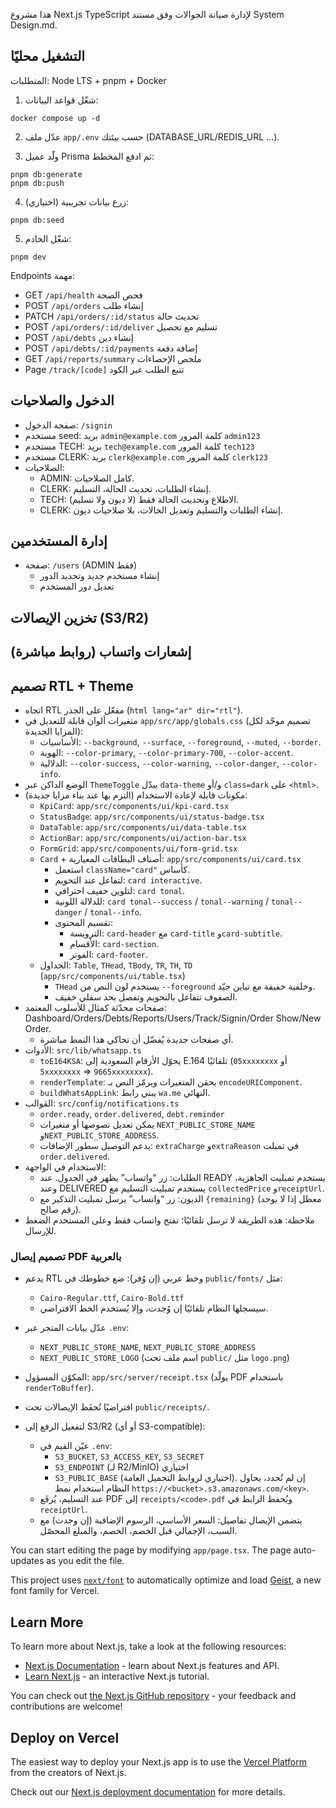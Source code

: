 هذا مشروع Next.js TypeScript لإدارة صيانة الجوالات وفق مستند System Design.md.

## التشغيل محليًا

المتطلبات: Node LTS + pnpm + Docker

1) شغّل قواعد البيانات:

```
docker compose up -d
```

2) عدّل ملف `app/.env` حسب بيئتك (DATABASE_URL/REDIS_URL ...).

3) ولّد عميل Prisma ثم ادفع المخطط:

```
pnpm db:generate
pnpm db:push
```

4) (اختياري) زرع بيانات تجريبية:

```
pnpm db:seed
```

5) شغّل الخادم:

```
pnpm dev
```

Endpoints مهمة:

- GET `/api/health` فحص الصحة
- POST `/api/orders` إنشاء طلب
- PATCH `/api/orders/:id/status` تحديث حالة
- POST `/api/orders/:id/deliver` تسليم مع تحصيل
- POST `/api/debts` إنشاء دين
- POST `/api/debts/:id/payments` إضافة دفعة
- GET `/api/reports/summary` ملخص الإحصاءات
- Page `/track/[code]` تتبع الطلب عبر الكود

## الدخول والصلاحيات

- صفحة الدخول: `/signin`
- مستخدم seed: بريد `admin@example.com` كلمة المرور `admin123`
- مستخدم TECH: بريد `tech@example.com` كلمة المرور `tech123`
- مستخدم CLERK: بريد `clerk@example.com` كلمة المرور `clerk123`
- الصلاحيات:
  - ADMIN: كامل الصلاحيات.
  - CLERK: إنشاء الطلبات، تحديث الحالة، التسليم.
  - TECH: الاطلاع وتحديث الحالة فقط (لا ديون ولا تسليم).
  - CLERK: إنشاء الطلبات والتسليم وتعديل الحالات، بلا صلاحيات ديون.

## إدارة المستخدمين

- صفحة: `/users` (ADMIN فقط)
  - إنشاء مستخدم جديد وتحديد الدور
  - تعديل دور المستخدم

## تخزين الإيصالات (S3/R2)

## إشعارات واتساب (روابط مباشرة)

## تصميم RTL + Theme

- اتجاه RTL مفعّل على الجذر (`html lang="ar" dir="rtl"`).
- متغيرات ألوان قابلة للتعديل في `app/src/app/globals.css` (تصميم موحّد لكل المزايا الجديدة):
  - الأساسيات: `--background`, `--surface`, `--foreground`, `--muted`, `--border`.
  - الهوية: `--color-primary`, `--color-primary-700`, `--color-accent`.
  - الدلالية: `--color-success`, `--color-warning`, `--color-danger`, `--color-info`.
- الوضع الداكن عبر `ThemeToggle` يبدّل `data-theme` و/أو `class=dark` على `<html>`.
- مكونات قابلة لإعادة الاستخدام (التزم بها عند بناء مزايا جديدة):
  - `KpiCard`: `app/src/components/ui/kpi-card.tsx`
  - `StatusBadge`: `app/src/components/ui/status-badge.tsx`
  - `DataTable`: `app/src/components/ui/data-table.tsx`
  - `ActionBar`: `app/src/components/ui/action-bar.tsx`
  - `FormGrid`: `app/src/components/ui/form-grid.tsx`
  - `Card` + أصناف البطاقات المعيارية: `app/src/components/ui/card.tsx`
    - استعمل `className="card"` كأساس.
    - لتفاعل عند التحويم: `card interactive`.
    - لتلوين خفيف احترافي: `card tonal`.
    - للدلالة اللونية: `card tonal--success` / `tonal--warning` / `tonal--danger` / `tonal--info`.
    - تقسيم المحتوى:
      - الترويسة: `card-header` مع `card-title` و`card-subtitle`.
      - الأقسام: `card-section`.
      - الفوتر: `card-footer`.
  - الجداول: `Table`, `THead`, `TBody`, `TR`, `TH`, `TD` (`app/src/components/ui/table.tsx`)
    - `THead` يستخدم لون النص من `--foreground` وخلفية خفيفة مع تباين جيّد.
    - الصفوف تتفاعل بالتحويم وتفصل بحد سفلي خفيف.
- صفحات محدّثة كمثال للأسلوب المعتمد: Dashboard/Orders/Debts/Reports/Users/Track/Signin/Order Show/New Order.
  - أي صفحات جديدة يُفضّل أن تحاكي هذا النمط مباشرة.
- الأدوات: `src/lib/whatsapp.ts`
  - `toE164KSA`: يحوّل الأرقام السعودية إلى E.164 تلقائيًا (`05xxxxxxxx` أو `5xxxxxxxx` ⇒ `9665xxxxxxxx`).
  - `renderTemplate`: يحقن المتغيرات ويرمّز النص بـ `encodeURIComponent`.
  - `buildWhatsAppLink`: يبني رابط `wa.me` النهائي.
- القوالب: `src/config/notifications.ts`
  - `order.ready`, `order.delivered`, `debt.reminder`
  - يمكن تعديل نصوصها أو متغيرات `NEXT_PUBLIC_STORE_NAME` و`NEXT_PUBLIC_STORE_ADDRESS`.
  - يدعم التوصيل سطور الإضافات: `extraCharge` و`extraReason` في تمبلت `order.delivered`.
- الاستخدام في الواجهة:
  - الطلبات: زر “واتساب” يظهر في الجدول. عند READY يستخدم تمبليت الجاهزية، وعند DELIVERED يستخدم تمبليت التسليم مع `collectedPrice` و`receiptUrl`.
  - الديون: زر “واتساب” يرسل تمبليت التذكير مع `{remaining}` (معطل إذا لا يوجد رقم صالح).
- ملاحظة: هذه الطريقة لا ترسل تلقائيًا؛ تفتح واتساب فقط وعلى المستخدم الضغط للإرسال.

### تصميم إيصال PDF بالعربية

- يدعم RTL وخط عربي (إن وُفر): ضع خطوطك في `public/fonts/` مثل:
  - `Cairo-Regular.ttf`, `Cairo-Bold.ttf`
  - سيسجلها النظام تلقائيًا إن وُجدت، وإلا يُستخدم الخط الافتراضي.
- عدّل بيانات المتجر عبر `.env`:
  - `NEXT_PUBLIC_STORE_NAME`, `NEXT_PUBLIC_STORE_ADDRESS`
  - `NEXT_PUBLIC_STORE_LOGO` (اسم ملف تحت `public/` مثل `logo.png`)
- المكوّن المسؤول: `app/src/server/receipt.tsx` (يولّد PDF باستخدام `renderToBuffer`).

- افتراضيًا تُحفَظ الإيصالات تحت `public/receipts/`.
- لتفعيل الرفع إلى S3/R2 (أو أي S3-compatible):
  - عيّن القيم في `.env`:
    - `S3_BUCKET`, `S3_ACCESS_KEY`, `S3_SECRET`
    - `S3_ENDPOINT` (لـ R2/MinIO) اختياري
    - `S3_PUBLIC_BASE` (اختياري لروابط التحميل العامة). إن لم تُحدد، يحاول النظام استخدام نمط `https://<bucket>.s3.amazonaws.com/<key>`.
  - عند التسليم، يُرفَع PDF إلى `receipts/<code>.pdf` ويُحفظ الرابط في `receiptUrl`.
  - يتضمن الإيصال تفاصيل: السعر الأساسي، الرسوم الإضافية (إن وجدت) مع السبب، الإجمالي قبل الخصم، الخصم، والمبلغ المحصّل.

You can start editing the page by modifying `app/page.tsx`. The page auto-updates as you edit the file.

This project uses [`next/font`](https://nextjs.org/docs/app/building-your-application/optimizing/fonts) to automatically optimize and load [Geist](https://vercel.com/font), a new font family for Vercel.

## Learn More

To learn more about Next.js, take a look at the following resources:

- [Next.js Documentation](https://nextjs.org/docs) - learn about Next.js features and API.
- [Learn Next.js](https://nextjs.org/learn) - an interactive Next.js tutorial.

You can check out [the Next.js GitHub repository](https://github.com/vercel/next.js) - your feedback and contributions are welcome!

## Deploy on Vercel

The easiest way to deploy your Next.js app is to use the [Vercel Platform](https://vercel.com/new?utm_medium=default-template&filter=next.js&utm_source=create-next-app&utm_campaign=create-next-app-readme) from the creators of Next.js.

Check out our [Next.js deployment documentation](https://nextjs.org/docs/app/building-your-application/deploying) for more details.
